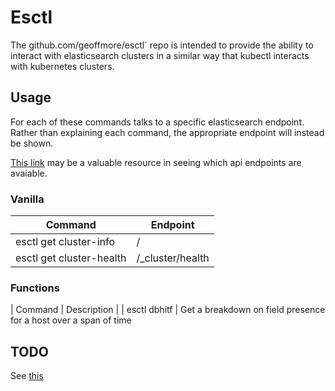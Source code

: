 # Esctl

The github.com/geoffmore/esctl` repo is intended to provide the ability to
interact with elasticsearch clusters in a similar way that kubectl interacts
with kubernetes clusters.

## Usage
For each of these commands talks to a specific elasticsearch endpoint. Rather
than explaining each command, the appropriate endpoint will instead be shown.

[This link](https://github.com/elastic/elasticsearch/tree/master/rest-api-spec/src/main/resources/rest-api-spec/api) may be a valuable resource in seeing which api endpoints are avaiable.

### Vanilla
| Command | Endpoint |
| --- | --- |
| esctl get cluster-info | / |
| esctl get cluster-health | /_cluster/health |

### Functions
| Command | Description |
| esctl dbhitf | Get a breakdown on field presence for a host over a span of
time

## TODO
See [this](TODO.md)
